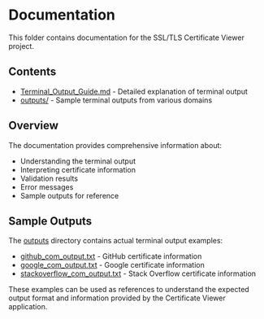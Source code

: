 # Documentation

This folder contains documentation for the SSL/TLS Certificate Viewer project.

## Contents

- [Terminal_Output_Guide.md](file:///c:/Users/dilee/OneDrive/Desktop/java%20project/docs/Terminal_Output_Guide.md) - Detailed explanation of terminal output
- [outputs/](file:///c:/Users/dilee/OneDrive/Desktop/java%20project/docs/outputs) - Sample terminal outputs from various domains

## Overview

The documentation provides comprehensive information about:
- Understanding the terminal output
- Interpreting certificate information
- Validation results
- Error messages
- Sample outputs for reference

## Sample Outputs

The [outputs](file:///c:/Users/dilee/OneDrive/Desktop/java%20project/docs/outputs) directory contains actual terminal output examples:
- [github_com_output.txt](file:///c:/Users/dilee/OneDrive/Desktop/java%20project/docs/outputs/github_com_output.txt) - GitHub certificate information
- [google_com_output.txt](file:///c:/Users/dilee/OneDrive/Desktop/java%20project/docs/outputs/google_com_output.txt) - Google certificate information
- [stackoverflow_com_output.txt](file:///c:/Users/dilee/OneDrive/Desktop/java%20project/docs/outputs/stackoverflow_com_output.txt) - Stack Overflow certificate information

These examples can be used as references to understand the expected output format and information provided by the Certificate Viewer application.